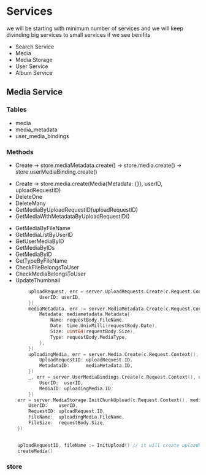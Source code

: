 # Services
we will be starting with minimum number of services and we will keep divinding big services to small services if we see benifits

* Search Service
* Media
* Media Storage
* User Service
* Album Service

## Media Service
### Tables
* media
* media_metadata
* user_media_bindings


### Methods
* Create -> store.mediaMetadata.create() -> store.media.create() -> store.userMediaBinding.create()
<!-- or just 1 store -->
* Create -> store.media.create(Media{Metadata: {}}, userID, uploadRequestID)
* DeleteOne
* DeleteMany
* GetMediaByUploadRequestID(uploadRequestID)
* GetMediaWithMetadataByUploadRequestID()
<!-- or combine above 2 methods with preloadMetadata parameter -->
<!-- seems better we can do something like db = s.db, if preloadMetadata; s = s.preload() -->
* GetMediaByFileName
* GetMediaListByUserID
* GetUserMediaByID
* GetMediaByIDs
* GetMediaByID
* GetTypeByFileName
* CheckFileBelongsToUser
* CheckMediaBelongsToUser
* UpdateThumbnail
<!-- lets add description for all the methods -->

```go
		uploadRequest, err = server.UploadRequests.Create(c.Request.Context(), uploadrequests.CreateUploadRequestCommand{
			UserID: userID,
		})
		mediaMetadata, err := server.MediaMetadata.Create(c.Request.Context(), mediametadata.CreateCommand{
			Metadata: mediametadata.Metadata{
				Name: requestBody.FileName,
				Date: time.UnixMilli(requestBody.Date),
				Size: uint64(requestBody.Size),
				Type: requestBody.MediaType,
			},
		})
		uploadingMedia, err = server.Media.Create(c.Request.Context(), media.CreateMediaCommand{
			UploadRequestID: uploadRequest.ID,
			MetadataID:      mediaMetadata.ID,
		})
		_, err = server.UserMediaBindings.Create(c.Request.Context(), usermediabindings.CreateCommand{
			UserID:  userID,
			MediaID: uploadingMedia.ID,
		})
	err = server.MediaStorage.InitChunkUpload(c.Request.Context(), mediastorage.InitChunkUploadCmd{
		UserID:    userID,
		RequestID: uploadRequest.ID,
		FileName:  uploadingMedia.FileName,
		FileSize:  requestBody.Size,
	})

	
	uploadRequestID, fileName := InitUpload() // it will create uploadRequest and media in media storage
	createMedia()
```

### store

